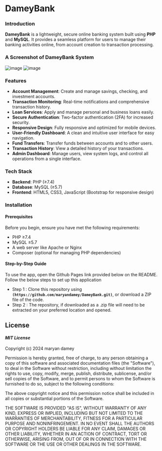 # DameyBank

### Introduction
**DameyBank** is a lightweight, secure online banking system built using **PHP** and **MySQL**. It provides a seamless platform for users to manage their banking activities online, from account creation to transaction processing.

### A Screenshot of DameyBank System
![image](https://github.com/user-attachments/assets/f3b53a3f-3c15-4328-8e74-6f89147cc400)
![image](https://github.com/user-attachments/assets/27ebd430-c797-42a3-aed1-b2b5885f6035)

### Features
- **Account Management**: Create and manage savings, checking, and investment accounts.
- **Transaction Monitoring**: Real-time notifications and comprehensive transaction history.
- **Loan Services**: Apply and manage personal and business loans easily.
- **Secure Authentication**: Two-factor authentication (2FA) for increased security.
- **Responsive Design**: Fully responsive and optimized for mobile devices.
- **User-Friendly Dashboard**: A clean and intuitive user interface for easy navigation.
- **Fund Transfers**: Transfer funds between accounts and to other users.
- **Transaction History**: View a detailed history of your transactions.
- **Admin Dashboard**: Manage users, view system logs, and control all operations from a single interface.


### Tech Stack
- **Backend**: PHP (≥7.4)
- **Database**: MySQL (≥5.7)
- **Frontend**: HTML5, CSS3, JavaScript (Bootstrap for responsive design)
  
### Installation

#### Prerequisites
Before you begin, ensure you have met the following requirements:
- PHP ≥7.4
- MySQL ≥5.7
- A web server like Apache or Nginx
- Composer (optional for managing PHP dependencies)

#### Step-by-Step Guide
To use the app, open the Github Pages link provided below on the README.
Follow the below steps to set up this application
* Step 1 : Clone this repository using **`(https://github.com/maryandamey/DameyBank.git)`**, or download a ZIP file of the code.
* Step 2 : The repository, if downloaded as a .zip file will need to be extracted on your preferred location and opened.

## License
#### *MIT License*

Copyright (c) 2024 maryan damey

Permission is hereby granted, free of charge, to any person obtaining a copy
of this software and associated documentation files (the "Software"), to deal
in the Software without restriction, including without limitation the rights
to use, copy, modify, merge, publish, distribute, sublicense, and/or sell
copies of the Software, and to permit persons to whom the Software is
furnished to do so, subject to the following conditions:

The above copyright notice and this permission notice shall be included in all
copies or substantial portions of the Software.

THE SOFTWARE IS PROVIDED "AS IS", WITHOUT WARRANTY OF ANY KIND, EXPRESS OR
IMPLIED, INCLUDING BUT NOT LIMITED TO THE WARRANTIES OF MERCHANTABILITY,
FITNESS FOR A PARTICULAR PURPOSE AND NONINFRINGEMENT. IN NO EVENT SHALL THE
AUTHORS OR COPYRIGHT HOLDERS BE LIABLE FOR ANY CLAIM, DAMAGES OR OTHER
LIABILITY, WHETHER IN AN ACTION OF CONTRACT, TORT OR OTHERWISE, ARISING FROM,
OUT OF OR IN CONNECTION WITH THE SOFTWARE OR THE USE OR OTHER DEALINGS IN THE
SOFTWARE.

